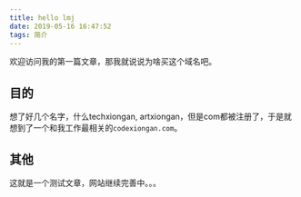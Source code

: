 ```yaml
---
title: hello lmj
date: 2019-05-16 16:47:52
tags: 简介
---
```


欢迎访问我的第一篇文章，那我就说说为啥买这个域名吧。

## 目的

想了好几个名字，什么techxiongan, artxiongan，但是com都被注册了，于是就想到了一个和我工作最相关的`codexiongan.com`。

## 其他

这就是一个测试文章，网站继续完善中。。。
